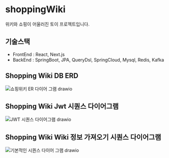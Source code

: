 # shoppingWiki

위키와 쇼핑이 어울러진 토이 프로젝트입니다.

## 기술스택 
  
- FrontEnd : React, Next.js
- BackEnd : SpringBoot, JPA, QueryDsl, SpringCloud, Mysql, Redis, Kafka
  

## Shopping Wiki DB ERD

![쇼핑위키 ER 다이어 그램 drawio](https://github.com/kibongcoders/shoppingWiki/assets/54662349/8e635663-dff5-4cb5-9d29-d340cc84e470)

## Shopping Wiki Jwt 시퀀스 다이어그램
![JWT 시퀀스 다이어그램 drawio](https://github.com/kibongcoders/shoppingWiki/assets/54662349/a26ef4c3-a5e3-481b-b99f-b46b6b7c51c9)

## Shopping Wiki Wiki 정보 가져오기 시퀀스 다이어그램
![기본적인 시퀀스 다이어 그램 drawio](https://github.com/kibongcoders/shoppingWiki/assets/54662349/e741348e-3e00-4640-b45e-594ff6542d5e)
